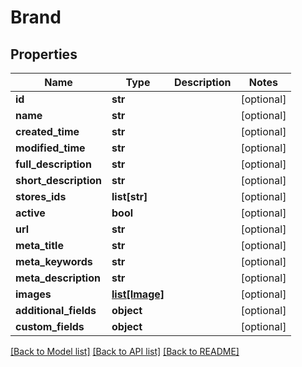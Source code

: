 # Brand

## Properties
Name | Type | Description | Notes
------------ | ------------- | ------------- | -------------
**id** | **str** |  | [optional] 
**name** | **str** |  | [optional] 
**created_time** | **str** |  | [optional] 
**modified_time** | **str** |  | [optional] 
**full_description** | **str** |  | [optional] 
**short_description** | **str** |  | [optional] 
**stores_ids** | **list[str]** |  | [optional] 
**active** | **bool** |  | [optional] 
**url** | **str** |  | [optional] 
**meta_title** | **str** |  | [optional] 
**meta_keywords** | **str** |  | [optional] 
**meta_description** | **str** |  | [optional] 
**images** | [**list[Image]**](Image.md) |  | [optional] 
**additional_fields** | **object** |  | [optional] 
**custom_fields** | **object** |  | [optional] 

[[Back to Model list]](../README.md#documentation-for-models) [[Back to API list]](../README.md#documentation-for-api-endpoints) [[Back to README]](../README.md)


